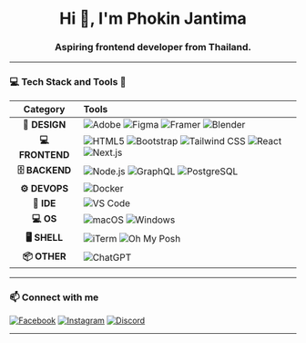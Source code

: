 <h1 align="center">Hi 👋, I'm Phokin Jantima</h1>
<h3 align="center">Aspiring frontend developer from Thailand.</h3>

---

### 💻  Tech Stack and Tools  🧰

| **Category** | **Tools** |
|:--:|:--|
| **🎨 DESIGN** | ![Adobe](https://img.shields.io/badge/-Adobe-%23FF0000?logo=adobe&logoColor=white) ![Figma](https://img.shields.io/badge/-Figma-%2300C4CC?logo=figma&logoColor=white) ![Framer](https://img.shields.io/badge/-Framer-black?logo=framer&logoColor=white) ![Blender](https://img.shields.io/badge/-Blender-%23F5792A?logo=blender&logoColor=white) |
| **💻 FRONTEND** | ![HTML5](https://img.shields.io/badge/-HTML5-E34F26?logo=html5&logoColor=white) ![Bootstrap](https://img.shields.io/badge/-Bootstrap-%23563D7C?logo=bootstrap&logoColor=white) ![Tailwind CSS](https://img.shields.io/badge/-TailwindCSS-%2338B2AC?logo=tailwind-css&logoColor=white) ![React](https://img.shields.io/badge/-React-%2320232a?logo=react&logoColor=%2361DAFB) ![Next.js](https://img.shields.io/badge/-Next.js-black?logo=next.js) |
| **🗄️ BACKEND** | ![Node.js](https://img.shields.io/badge/-Node.js-%23339933?logo=node.js&logoColor=white) ![GraphQL](https://img.shields.io/badge/-GraphQL-E10098?logo=graphql&logoColor=white) ![PostgreSQL](https://img.shields.io/badge/-PostgreSQL-%23336791?logo=postgresql&logoColor=white) |
| **⚙️ DEVOPS** | ![Docker](https://img.shields.io/badge/-Docker-%232496ED?logo=docker&logoColor=white) |
| **🧠 IDE** | ![VS Code](https://img.shields.io/badge/-VS%20Code-%23007ACC?logo=visual-studio-code&logoColor=white) |
| **💻 OS** | ![macOS](https://img.shields.io/badge/-macOS-%23000000?logo=apple&logoColor=white) ![Windows](https://img.shields.io/badge/-Windows-%230078D6?logo=windows&logoColor=white) |
| **🖥️ SHELL** | ![iTerm](https://img.shields.io/badge/-iTerm2-%23000000?logo=iterm2&logoColor=white) ![Oh My Posh](https://img.shields.io/badge/-Oh%20My%20Posh-%23FBA918?logo=oh-my-posh&logoColor=white) |
| **📦 OTHER** | ![ChatGPT](https://img.shields.io/badge/-ChatGPT-00A67E?logo=openai&logoColor=white) |

---

### 📫 Connect with me

[![Facebook](https://img.shields.io/badge/-Facebook-%231877F2?logo=facebook&logoColor=white)](https://fb.com/phokin4720)
[![Instagram](https://img.shields.io/badge/-Instagram-%23E4405F?logo=instagram&logoColor=white)](https://instagram.com/toey_2216)
[![Discord](https://img.shields.io/badge/-Discord-5865F2?logo=discord&logoColor=white)](https://discord.com/users/am4am)

---
